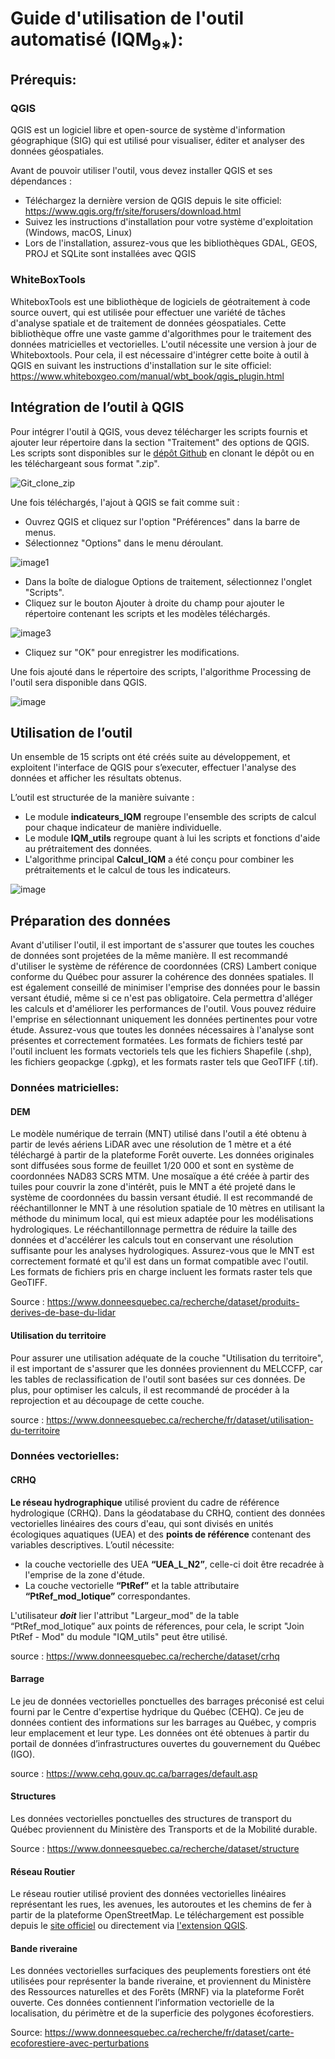 # Guide d'utilisation de l'outil automatisé (IQM<sub>9*</sub>):

## Prérequis:
### QGIS
QGIS est un logiciel libre et open-source de système d'information géographique (SIG) qui est utilisé pour visualiser, éditer et analyser des données géospatiales.

Avant de pouvoir utiliser l'outil, vous devez installer QGIS et ses dépendances :
- Téléchargez la dernière version de QGIS depuis le site officiel: https://www.qgis.org/fr/site/forusers/download.html
- Suivez les instructions d'installation pour votre système d'exploitation (Windows, macOS, Linux)
- Lors de l'installation, assurez-vous que les bibliothèques GDAL, GEOS, PROJ et SQLite sont installées avec QGIS

### WhiteBoxTools
WhiteboxTools est une bibliothèque de logiciels de géotraitement à code source ouvert, qui est utilisée pour effectuer une variété de tâches d'analyse spatiale et de traitement de données géospatiales. Cette bibliothèque offre une vaste gamme d'algorithmes pour le traitement des données matricielles et vectorielles.
L'outil nécessite une version à jour de Whiteboxtools. Pour cela, il est nécessaire d'intégrer cette boite à outil à QGIS en suivant les instructions d'installation sur le site officiel:
https://www.whiteboxgeo.com/manual/wbt_book/qgis_plugin.html


## Intégration de l’outil à QGIS
Pour intégrer l'outil à QGIS, vous devez télécharger les scripts fournis et ajouter leur répertoire dans la section "Traitement" des options de QGIS.
Les scripts sont disponibles sur le [dépôt Github](https://github.com/Mehourka/QGIS-IQM) en clonant le dépôt ou en les téléchargeant sous format ".zip".

![Git_clone_zip](https://user-images.githubusercontent.com/84189822/227321703-39829cec-abfa-41dc-9d6c-d81cd4d0d401.png)

Une fois téléchargés, l'ajout  à QGIS se fait comme suit :
- Ouvrez QGIS et cliquez sur l'option "Préférences" dans la barre de menus.
- Sélectionnez "Options" dans le menu déroulant.

![image1](https://user-images.githubusercontent.com/84189822/227153987-c880d5d2-b5e8-4606-8ed1-2b7a528285c4.png)

- Dans la boîte de dialogue Options de traitement, sélectionnez l'onglet "Scripts".
- Cliquez sur le bouton Ajouter à droite du champ pour ajouter le répertoire contenant les scripts et les modèles téléchargés.

![image3](https://user-images.githubusercontent.com/84189822/227154199-0191a4ed-2248-4cc6-93f4-ee73594d5919.png)

- Cliquez sur "OK" pour enregistrer les modifications.

Une fois ajouté dans le répertoire des scripts, l'algorithme Processing de l'outil sera disponible dans QGIS.

![image](https://user-images.githubusercontent.com/84189822/227292525-bc2e5ef8-59e1-4b1d-8b55-e095aedb0ec2.png)


## Utilisation de l’outil
Un ensemble de 15 scripts ont été créés suite au développement, et exploitent l'interface de QGIS pour s’executer, effectuer l'analyse des données et afficher les résultats obtenus.

L’outil est structurée de la manière suivante :
- Le module **indicateurs_IQM** regroupe l'ensemble des scripts de calcul pour chaque indicateur de manière individuelle.
- Le module **IQM_utils** regroupe quant à lui les scripts et fonctions d'aide au prétraitement des données.
- L'algorithme principal **Calcul_IQM** a été conçu pour combiner les prétraitements et le calcul de tous les indicateurs.

![image](https://user-images.githubusercontent.com/84189822/227307189-d37efd2c-e010-461a-af50-fbe83b35c2d3.png)


## Préparation des données
Avant d'utiliser l'outil, il est important de s'assurer que toutes les couches de données sont projetées de la même manière. Il est recommandé d'utiliser le système de référence de coordonnées (CRS) Lambert conique conforme du Québec pour assurer la cohérence des données spatiales.
Il est également conseillé de minimiser l'emprise des données pour le bassin versant étudié, même si ce n'est pas obligatoire. Cela permettra d'alléger les calculs et d'améliorer les performances de l'outil. Vous pouvez réduire l'emprise en sélectionnant uniquement les données pertinentes pour votre étude.
Assurez-vous que toutes les données nécessaires à l'analyse sont présentes et correctement formatées. Les formats de fichiers testé par l'outil incluent les formats vectoriels tels que les fichiers Shapefile (.shp), les fichiers geopackge (.gpkg), et les formats raster tels que GeoTIFF (.tif).


### Données matricielles:
#### DEM
Le modèle numérique de terrain (MNT) utilisé dans l'outil a été obtenu à partir de levés aériens LiDAR avec une résolution de 1 mètre et a été téléchargé à partir de la plateforme Forêt ouverte. Les données originales sont diffusées sous forme de feuillet 1/20 000 et sont en système de coordonnées NAD83 SCRS MTM.
Une mosaïque a été créée à partir des tuiles pour couvrir la zone d'intérêt, puis le MNT a été projeté dans le système de coordonnées du bassin versant étudié. Il est recommandé de rééchantillonner le MNT à une résolution spatiale de 10 mètres en utilisant la méthode du minimum local, qui est mieux adaptée pour les modélisations hydrologiques.
Le rééchantillonnage permettra de réduire la taille des données et d'accélérer les calculs tout en conservant une résolution suffisante pour les analyses hydrologiques. Assurez-vous que le MNT est correctement formaté et qu'il est dans un format compatible avec l'outil. Les formats de fichiers pris en charge incluent les formats raster tels que GeoTIFF.

Source : https://www.donneesquebec.ca/recherche/dataset/produits-derives-de-base-du-lidar

#### Utilisation du territoire
Pour assurer une utilisation adéquate de la couche "Utilisation du territoire", il est important de s'assurer que les données proviennent du MELCCFP, car les tables de reclassification de l'outil sont basées sur ces données. De plus, pour optimiser les calculs, il est recommandé de procéder à la reprojection et au découpage de cette couche.

source : https://www.donneesquebec.ca/recherche/fr/dataset/utilisation-du-territoire


### Données vectorielles:
#### CRHQ
**Le réseau hydrographique** utilisé provient du cadre de référence hydrologique (CRHQ). Dans la géodatabase du CRHQ, contient des données vectorielles linéaires des cours d'eau, qui sont divisés en unités écologiques aquatiques (UEA) et des **points de référence** contenant des variables descriptives.
L’outil nécessite:
- la couche vectorielle des UEA **“UEA_L_N2”**, celle-ci doit être recadrée à l'emprise de la zone d'étude.
- La couche vectorielle **“PtRef”** et la table attributaire **“PtRef_mod_lotique”** correspondantes.

L'utilisateur ***doit*** lier l'attribut "Largeur_mod" de la table “PtRef_mod_lotique” aux points de réferences, pour cela, le script "Join PtRef - Mod" du module "IQM_utils" peut être utilisé.

source : https://www.donneesquebec.ca/recherche/dataset/crhq

#### Barrage
Le jeu de données vectorielles ponctuelles des barrages préconisé est celui fourni par le Centre d'expertise hydrique du Québec (CEHQ). Ce jeu de données contient des informations sur les barrages au Québec, y compris leur emplacement et leur type. Les données ont été obtenues à partir du portail de données d’infrastructures ouvertes du gouvernement du Québec (IGO).

source : https://www.cehq.gouv.qc.ca/barrages/default.asp


#### Structures
Les données vectorielles ponctuelles des structures de transport du Québec proviennent du Ministère des Transports et de la Mobilité durable.

Source : https://www.donneesquebec.ca/recherche/dataset/structure

#### Réseau Routier
Le réseau routier utilisé provient des données vectorielles linéaires représentant les rues, les avenues, les autoroutes et les chemins de fer à partir de la plateforme OpenStreetMap.
Le téléchargement est possible depuis le [site officiel](https://welcome.openstreetmap.org/working-with-osm-data/downloading-and-using/) ou directement via [l'extension QGIS](https://plugins.qgis.org/plugins/QuickOSM/).

#### Bande riveraine
Les données vectorielles surfaciques des peuplements forestiers ont été utilisées pour représenter la bande riveraine, et proviennent du Ministère des Ressources naturelles et des Forêts (MRNF) via la plateforme Forêt ouverte. Ces données contiennent l’information vectorielle de la localisation, du périmètre et de la superficie des polygones écoforestiers.

Source:  https://www.donneesquebec.ca/recherche/fr/dataset/carte-ecoforestiere-avec-perturbations
